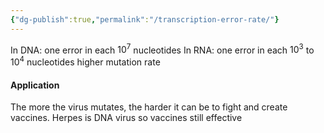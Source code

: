 ```yaml
---
{"dg-publish":true,"permalink":"/transcription-error-rate/"}
---
```


In DNA: one error in each $10^7$ nucleotides
In RNA: one error in each $10^3$ to $10^4$ nucleotides
	higher mutation rate

#### Application
The more the virus mutates, the harder it can be to fight and create vaccines.
Herpes is DNA virus so vaccines still effective
